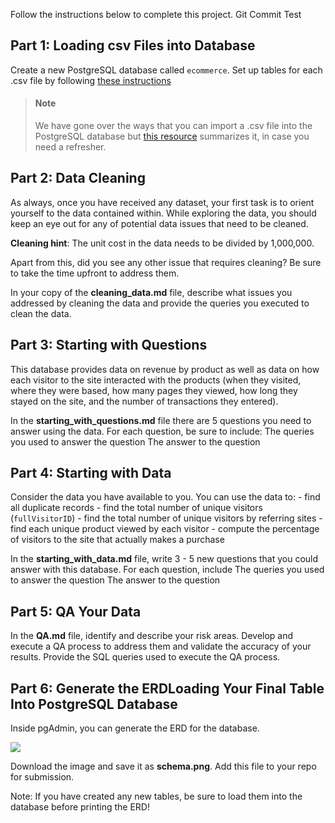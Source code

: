 Follow the instructions below to complete this project.
Git Commit Test
## Part 1: Loading csv Files into Database

Create a new PostgreSQL database called `ecommerce`. Set up tables for each .csv file by following [these instructions](https://www.postgresqltutorial.com/postgresql-tutorial/import-csv-file-into-posgresql-table/)

> #### Note	
> We have gone over the ways that you can import a .csv file into the PostgreSQL database but [this resource](https://www.youtube.com/watch?v=6Jf7eTkIaR4) summarizes it, in case you need a refresher.


## Part 2: Data Cleaning

As always, once you have received any dataset, your first task is to orient yourself to the data contained within. While exploring the data, you should keep an eye out for any of potential data issues that need to be cleaned. 

**Cleaning hint**: The unit cost in the data needs to be divided by 1,000,000. 

Apart from this, did you see any other issue that requires cleaning? Be sure to take the time upfront to address them.

In your copy of the **cleaning_data.md** file, describe what issues you addressed by cleaning the data and provide the queries you executed to clean the data.

## Part 3: Starting with Questions

This database provides data on revenue by product as well as data on how each visitor to the site interacted with the products (when they visited, where they were based, how many pages they viewed, how long they stayed on the site, and the number of transactions they entered).
 
In the **starting_with_questions.md** file there are 5 questions you need to answer using the data. For each question, be sure to include:
The queries you used to answer the question
The answer to the question
 

## Part 4: Starting with Data

Consider the data you have available to you.  You can use the data to:
    - find all duplicate records
    - find the total number of unique visitors (`fullVisitorID`)
    - find the total number of unique visitors by referring sites
    - find each unique product viewed by each visitor
    - compute the percentage of visitors to the site that actually makes a purchase
    

In the **starting_with_data.md** file, write 3 - 5 new questions that you could answer with this database. For each question, include
The queries you used to answer the question
The answer to the question
    

## Part 5: QA Your Data

In the **QA.md** file, identify and describe your risk areas. Develop and execute a QA process to address them and validate the accuracy of your results. Provide the SQL queries used to execute the QA process.


## Part 6: Generate the ERDLoading Your Final Table Into PostgreSQL Database

Inside pgAdmin, you can generate the ERD for the database. 

![](https://i.imgur.com/KxVRJD3.png)

Download the image and save it as **schema.png**. Add this file to your repo for submission.

Note: If you have created any new tables, be sure to load them into the database before printing the ERD!
